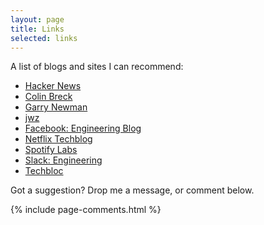 ```yaml
---
layout: page
title: Links
selected: links
---
```


A list of blogs and sites I can recommend:
- [Hacker News](https://news.ycombinator.com)
- [Colin Breck](https://blog.colinbreck.com/)
- [Garry Newman](https://garry.tv)
- [jwz](https://www.jwz.org/blog)
- [Facebook: Engineering Blog](https://code.facebook.com/posts)
- [Netflix Techblog](https://medium.com/netflix-techblog)
- [Spotify Labs](https://labs.spotify.com)
- [Slack: Engineering](https://slack.engineering)
- [Techbloc](https://techbloc.net/)

Got a suggestion? Drop me a message, or comment below.

{% include page-comments.html %}
